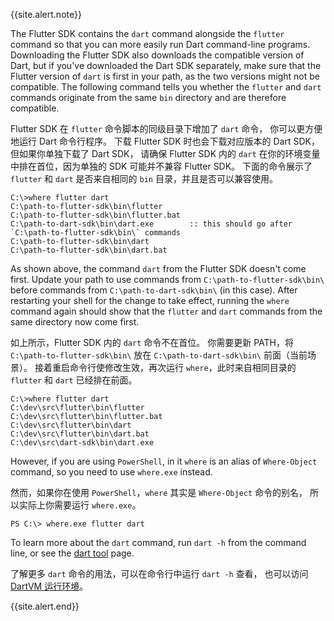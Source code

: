 {{site.alert.note}}

  The Flutter SDK contains the `dart` command alongside the `flutter` command 
  so that you can more easily run Dart command-line programs. 
  Downloading the Flutter SDK also downloads the compatible version of Dart,
  but if you've downloaded the Dart SDK separately,
  make sure that the Flutter version of `dart` is
  first in your path, as the two versions might not be compatible.
  The following command tells you whether the `flutter` and `dart`
  commands originate from the same `bin` directory and are
  therefore compatible.

  Flutter SDK 在 `flutter` 命令脚本的同级目录下增加了 `dart` 命令，
  你可以更方便地运行 Dart 命令行程序。
  下载 Flutter SDK 时也会下载对应版本的 Dart SDK，但如果你单独下载了 Dart SDK，
  请确保 Flutter SDK 内的 `dart` 在你的环境变量中排在首位，因为单独的 SDK 可能并不兼容 Flutter SDK。
  下面的命令展示了 `flutter` 和 `dart` 是否来自相同的 `bin` 目录，并且是否可以兼容使用。

  ```terminal
  C:\>where flutter dart
  C:\path-to-flutter-sdk\bin\flutter
  C:\path-to-flutter-sdk\bin\flutter.bat
  C:\path-to-dart-sdk\bin\dart.exe        :: this should go after `C:\path-to-flutter-sdk\bin\` commands
  C:\path-to-flutter-sdk\bin\dart
  C:\path-to-flutter-sdk\bin\dart.bat
  ```

  As shown above, the command `dart` from the Flutter SDK doesn't come first.
  Update your path to use commands from `C:\path-to-flutter-sdk\bin\` before
  commands from `C:\path-to-dart-sdk\bin\` (in this case).
  After restarting your shell for the change to take effect,
  running the `where` command again
  should show that the `flutter` and `dart` commands
  from the same directory now come first.

  如上所示，Flutter SDK 内的 `dart` 命令不在首位。
  你需要更新 PATH，将 `C:\path-to-flutter-sdk\bin\` 放在 `C:\path-to-dart-sdk\bin\` 前面（当前场景）。
  接着重启命令行使修改生效，再次运行 `where`，此时来自相同目录的 `flutter` 和 `dart` 已经排在前面。

  ```terminal
  C:\>where flutter dart
  C:\dev\src\flutter\bin\flutter
  C:\dev\src\flutter\bin\flutter.bat
  C:\dev\src\flutter\bin\dart
  C:\dev\src\flutter\bin\dart.bat
  C:\dev\src\dart-sdk\bin\dart.exe
  ```

  However, if you are using `PowerShell`, in it `where` is
  an alias of `Where-Object` command, so you need to use `where.exe` instead.

  然而，如果你在使用 `PowerShell`，`where` 其实是 `Where-Object` 命令的别名，
  所以实际上你需要运行 `where.exe`。

  ```terminal
  PS C:\> where.exe flutter dart
  ```

  To learn more about the `dart` command, run `dart -h`
  from the command line, or see the [dart tool][] page.

  了解更多 `dart` 命令的用法，可以在命令行中运行 `dart -h` 查看，
  也可以访问 [DartVM 运行环境][dart tool]。

{{site.alert.end}}

[dart tool]: {{site.dart-site}}/tools/dart-tool
